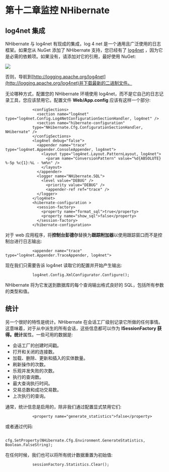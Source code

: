 # 第十二章监控 NHibernate

## log4net 集成

NHibernate 与 log4net 有现成的集成，log 4 net 是一个通用且广泛使用的日志框架。如果您从 NuGet 添加了 NHibernate 支持，您已经有了 [log4net](https://nuget.org/packages/log4net) ，因为它是必需的依赖项。如果没有，请添加对它的引用，最好使用 NuGet:

![](../Images/nonfigure_4_figure_26.png)

否则，导航到[http://logging.apache.org/log4net](http://logging.apache.org/log4net)并下载最新的二进制文件。

无论哪种方式，配置您的 NHibernate 环境使用 log4net，而不是它自己的日志记录工具，您应该禁用它。配置文件 **Web/App.config** 应该有这样一个部分:

```
            <configSections>
              <section name="log4net" type="log4net.Config.Log4NetConfigurationSectionHandler, log4net" />
              <section name="hibernate-configuration" 
            type="NHibernate.Cfg.ConfigurationSectionHandler, NHibernate" />
            </configSections>
            <log4net debug="false">
              <appender name="trace" type="log4net.Appender.ConsoleAppender, log4net">
                <layout type="log4net.Layout.PatternLayout, log4net">
                  <param name="ConversionPattern" value="%d{ABSOLUTE} %-5p %c{1}:%L - %m%n" />
                </layout>
              </appender>
              <logger name="NHibernate.SQL">
                <level value="DEBUG" />
                  <priority value="DEBUG" />
                  <appender-ref ref="trace" />
              </logger>
            </log4net>
            <hibernate-configuration >
              <session-factory>
                <property name="format_sql">true</property>
                <property name="show_sql">false</property>
              </session-factory>
            </hibernate-configuration>

```

对于 web 应用程序，将**控制台彭德尔**替换为**跟踪附加器**以使用跟踪窗口而不是控制台进行日志输出:

```
            <appender name="trace" type="log4net.Appender.TraceAppender, log4net">

```

现在我们只需要告诉 log4net 读取它的配置并开始产生输出:

```
            log4net.Config.XmlConfigurator.Configure();

```

NHibernate 将为它发送到数据库的每个查询输出格式良好的 SQL，包括所有参数的类型和值。

## 统计

另一个很好的特性是统计。NHibernate 在会话工厂级别记录它所做的任何事情。这意味着，对于从中派生的所有会话，这些信息都可以作为 **ISessionFactory 获得。统计**属性。一些可用的数据是:

*   会话工厂的创建时间戳。
*   打开和关闭的连接数。
*   加载、删除、更新和插入的实体数量。
*   刷新操作的次数。
*   乐观并发失败的次数。
*   执行的查询数。
*   最大查询执行时间。
*   交易总数和成功交易数。
*   上次执行的查询。

通常，统计信息是启用的，除非我们通过配置显式禁用它们:

```
            <property name="generate_statistics">false</property>

```

或者通过代码:

```
            cfg.SetProperty(NHibernate.Cfg.Environment.GenerateStatistics, Boolean.FalseString);

```

在任何时候，我们也可以将所有统计数据重置为初始值:

```
            sessionFactory.Statistics.Clear();

```